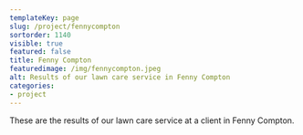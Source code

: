 ```yaml
---
templateKey: page
slug: /project/fennycompton
sortorder: 1140
visible: true
featured: false
title: Fenny Compton
featuredimage: /img/fennycompton.jpeg
alt: Results of our lawn care service in Fenny Compton
categories:
- project
---
```

These are the results of our lawn care service at a client in Fenny Compton.


